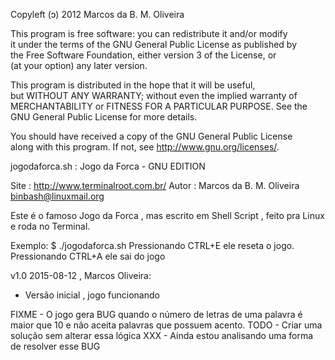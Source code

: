Copyleft (ɔ) 2012 Marcos da B. M. Oliveira                                  
                                                                    
This program is free software: you can redistribute it and/or modify        
it under the terms of the GNU General Public License as published by        
the Free Software Foundation, either version 3 of the License, or           
(at your option) any later version.                                         
                                                                    
This program is distributed in the hope that it will be useful,             
but WITHOUT ANY WARRANTY; without even the implied warranty of              
MERCHANTABILITY or FITNESS FOR A PARTICULAR PURPOSE.  See the               
GNU General Public License for more details.                                
                                                                    
You should have received a copy of the GNU General Public License           
along with this program.  If not, see <http://www.gnu.org/licenses/>.       

jogodaforca.sh 	: Jogo da Forca - GNU EDITION

Site				: http://www.terminalroot.com.br/
Autor				: Marcos da B. M. Oliveira <binbash@linuxmail.org>

Este é o famoso Jogo da Forca , mas escrito em Shell Script , feito pra Linux e
roda no Terminal.

Exemplo:
$ ./jogodaforca.sh
Pressionando CTRL+E ele reseta o jogo.
Pressionando CTRL+A ele sai do jogo

v1.0 2015-08-12 , Marcos Oliveira:
- Versão inicial , jogo funcionando

FIXME 	- O jogo gera BUG quando o número de letras de uma palavra é maior que 10
e não aceita palavras que possuem acento.
TODO  	- Criar uma solução sem alterar essa lógica
XXX   	- Ainda estou analisando uma forma de resolver esse BUG
